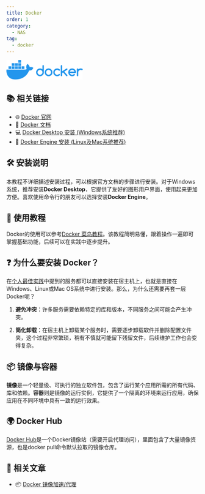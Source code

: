 ```yaml
---
title: Docker
order: 1
category:
  - NAS
tag:
  - docker
---
```

<img src="/assets/svg/docker.svg" alt="Docker Logo" style="width: 200px;"/>

## 📚 相关链接

- 🌐 [Docker 官网](https://www.docker.com/)
- 📖 [Docker 文档](https://docs.docker.com/)
- 💻 [Docker Desktop 安装 (Windows系统推荐)](https://docs.docker.com/desktop/setup/install/windows-install/)
- 🐧 [Docker Engine 安装 (Linux及Mac系统推荐)](https://docs.docker.com/engine/install/)

## 🛠️ 安装说明

本教程不详细描述安装过程，可以根据官方文档的步骤进行安装。对于Windows系统，推荐安装**Docker Desktop**，它提供了友好的图形用户界面，使用起来更加方便。喜欢使用命令行的朋友可以选择安装**Docker Engine**。

## 📖 使用教程

Docker的使用可以参考[Docker 菜鸟教程](https://www.runoob.com/docker/docker-tutorial.html)。该教程简明易懂，跟着操作一遍即可掌握基础功能，后续可以在实践中逐步提升。

## ❓ 为什么要安装 Docker？

在[个人最佳实践](/nas/README.md)中提到的服务都可以直接安装在宿主机上，也就是直接在Windows、Linux或Mac OS系统中进行安装。那么，为什么还需要再套一层Docker呢？

1. **避免冲突**：许多服务需要依赖特定的库和版本，不同服务之间可能会产生冲突。
   
2. **简化卸载**：在宿主机上卸载某个服务时，需要逐步卸载软件并删除配置文件夹，这个过程非常繁琐，稍有不慎就可能留下残留文件，后续维护工作也会变得复杂。

## 📦 镜像与容器

**镜像**是一个轻量级、可执行的独立软件包，包含了运行某个应用所需的所有代码、库和依赖。**容器**则是镜像的运行实例，它提供了一个隔离的环境来运行应用，确保应用在不同环境中具有一致的运行效果。

## 🌍 Docker Hub

[Docker Hub](https://hub.docker.com)是一个Docker镜像站（需要开启代理访问），里面包含了大量镜像资源，也是docker pull命令默认拉取的镜像仓库。

## 📰 相关文章

- 📦 [Docker 镜像加速/代理](/nas/docker-proxy.md)